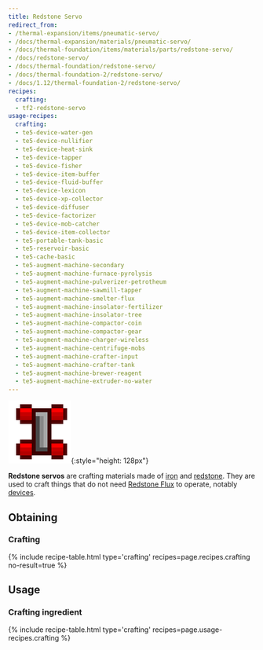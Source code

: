 ```yaml
---
title: Redstone Servo
redirect_from:
- /thermal-expansion/items/pneumatic-servo/
- /docs/thermal-expansion/materials/pneumatic-servo/
- /docs/thermal-foundation/items/materials/parts/redstone-servo/
- /docs/redstone-servo/
- /docs/thermal-foundation/redstone-servo/
- /docs/thermal-foundation-2/redstone-servo/
- /docs/1.12/thermal-foundation-2/redstone-servo/
recipes:
  crafting:
  - tf2-redstone-servo
usage-recipes:
  crafting:
  - te5-device-water-gen
  - te5-device-nullifier
  - te5-device-heat-sink
  - te5-device-tapper
  - te5-device-fisher
  - te5-device-item-buffer
  - te5-device-fluid-buffer
  - te5-device-lexicon
  - te5-device-xp-collector
  - te5-device-diffuser
  - te5-device-factorizer
  - te5-device-mob-catcher
  - te5-device-item-collector
  - te5-portable-tank-basic
  - te5-reservoir-basic
  - te5-cache-basic
  - te5-augment-machine-secondary
  - te5-augment-machine-furnace-pyrolysis
  - te5-augment-machine-pulverizer-petrotheum
  - te5-augment-machine-sawmill-tapper
  - te5-augment-machine-smelter-flux
  - te5-augment-machine-insolator-fertilizer
  - te5-augment-machine-insolator-tree
  - te5-augment-machine-compactor-coin
  - te5-augment-machine-compactor-gear
  - te5-augment-machine-charger-wireless
  - te5-augment-machine-centrifuge-mobs
  - te5-augment-machine-crafter-input
  - te5-augment-machine-crafter-tank
  - te5-augment-machine-brewer-reagent
  - te5-augment-machine-extruder-no-water
---
```


![Redstone servo](/assets/images/thermal-foundation-2/redstone-servo.png){:style="height: 128px"}


**Redstone servos** are crafting materials made of
[iron](https://minecraft.gamepedia.com/Iron_Ingot) and
[redstone](https://minecraft.gamepedia.com/Redstone). They are used to craft
things that do not need [Redstone Flux](/docs/redstone-flux/) to operate,
notably [devices](/docs/1.12/thermal-expansion/devices/).


Obtaining
---------

### Crafting
{% include recipe-table.html type='crafting' recipes=page.recipes.crafting no-result=true %}


Usage
-----

### Crafting ingredient
{% include recipe-table.html type='crafting' recipes=page.usage-recipes.crafting %}
